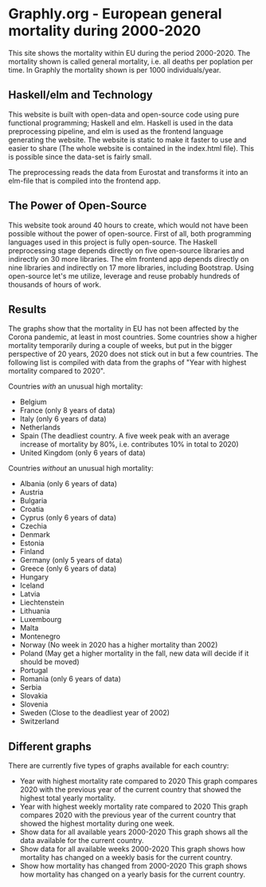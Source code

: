 # Graphly.org - European general mortality during 2000-2020
This site shows the mortality within EU during the period 2000-2020. The mortality shown is called general mortality, i.e. all deaths per poplation per time. In Graphly the mortality shown is per 1000 individuals/year.

## Haskell/elm and Technology
This website is built with open-data and open-source code using pure functional programming; Haskell and elm. Haskell is used in the data preprocessing pipeline, and elm is used as the frontend language generating the website. The website is static to make it faster to use and easier to share (The whole website is contained in the index.html file). This is possible since the data-set is fairly small.

The preprocessing reads the data from Eurostat and transforms it into an elm-file that is compiled into the frontend app.

## The Power of Open-Source
This website took around 40 hours to create, which would not have been possible without the power of open-source. First of all, both programming languages used in this project is fully open-source. The Haskell preprocessing stage depends directly on five open-source libraries and indirectly on 30 more libraries. The elm frontend app depends directly on nine libraries and indirectly on 17 more libraries, including Bootstrap. Using open-source let's me utilize, leverage and reuse probably hundreds of thousands of hours of work.

## Results
The graphs show that the mortality in EU has not been affected by the Corona pandemic, at least in most countries. Some countries show a higher mortality temporarily during a couple of weeks, but put in the bigger perspective of 20 years, 2020 does not stick out in but a few countries. The following list is compiled with data from the graphs of "Year with highest mortality compared to 2020".

Countries *with* an unusual high mortality:
- Belgium
- France (only 8 years of data)
- Italy (only 6 years of data)
- Netherlands
- Spain (The deadliest country. A five week peak with an average increase of mortality by 80%, i.e. contributes 10% in total to 2020)
- United Kingdom (only 6 years of data)

Countries *without* an unusual high mortality:
- Albania (only 6 years of data)
- Austria
- Bulgaria
- Croatia
- Cyprus (only 6 years of data)
- Czechia
- Denmark
- Estonia
- Finland
- Germany (only 5 years of data)
- Greece (only 6 years of data)
- Hungary
- Iceland
- Latvia
- Liechtenstein
- Lithuania
- Luxembourg
- Malta
- Montenegro
- Norway (No week in 2020 has a higher mortality than 2002)
- Poland (May get a higher mortality in the fall, new data will decide if it should be moved)
- Portugal
- Romania (only 6 years of data)
- Serbia
- Slovakia
- Slovenia
- Sweden (Close to the deadliest year of 2002)
- Switzerland

## Different graphs
There are currently five types of graphs available for each country:

- Year with highest mortality rate compared to 2020
  This graph compares 2020 with the previous year of the current country that showed the highest total yearly mortality.
- Year with highest weekly mortality rate compared to 2020
  This graph compares 2020 with the previous year of the current country that showed the highest mortality during one week.
- Show data for all available years 2000-2020
  This graph shows all the data available for the current country.
- Show data for all available weeks 2000-2020
  This graph shows how mortality has changed on a weekly basis for the current country.
- Show how mortality has changed from 2000-2020
  This graph shows how mortality has changed on a yearly basis for the current country.

